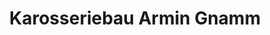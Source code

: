 ---
title: "Karosseriebau Armin Gnamm"
url: /sulzbach-laufen/karosseriebau-armin-gnamm/
shop: Autowerkstatt
---